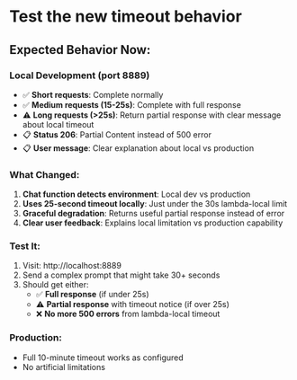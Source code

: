 # Test the new timeout behavior

## Expected Behavior Now:

### Local Development (port 8889)
- ✅ **Short requests**: Complete normally
- ✅ **Medium requests (15-25s)**: Complete with full response  
- ⚠️ **Long requests (>25s)**: Return partial response with clear message about local timeout
- 📋 **Status 206**: Partial Content instead of 500 error
- 📋 **User message**: Clear explanation about local vs production

### What Changed:
1. **Chat function detects environment**: Local dev vs production
2. **Uses 25-second timeout locally**: Just under the 30s lambda-local limit
3. **Graceful degradation**: Returns useful partial response instead of error
4. **Clear user feedback**: Explains local limitation vs production capability

### Test It:
1. Visit: http://localhost:8889
2. Send a complex prompt that might take 30+ seconds
3. Should get either:
   - ✅ **Full response** (if under 25s)
   - ⚠️ **Partial response** with timeout notice (if over 25s)
   - ❌ **No more 500 errors** from lambda-local timeout

### Production:
- Full 10-minute timeout works as configured
- No artificial limitations
